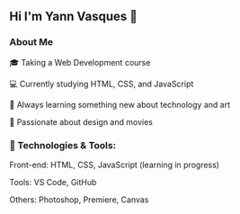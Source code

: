 ## Hi I'm Yann Vasques 👋

### About Me ##

🎓 Taking a Web Development course

💻 Currently studying HTML, CSS, and JavaScript

🌱 Always learning something new about technology and art

🎨 Passionate about design and movies


### 🚀 Technologies & Tools:

Front-end: HTML, CSS, JavaScript (learning in progress)

Tools: VS Code, GitHub

Others: Photoshop, Premiere, Canvas
